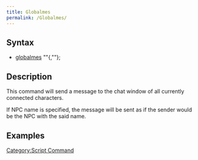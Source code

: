 ```yaml
---
title: Globalmes
permalink: /Globalmes/
---
```


Syntax
------

-   [globalmes](/globalmes "wikilink") "<message>"{,"<NPC name>"};

Description
-----------

This command will send a message to the chat window of all currently connected characters.

If NPC name is specified, the message will be sent as if the sender would be the NPC with the said name.

Examples
--------

[Category:Script Command](/Category:Script_Command "wikilink")